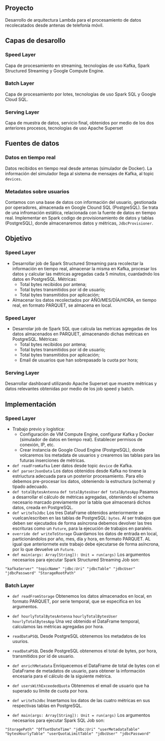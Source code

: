 ## Proyecto
Desarrollo de arquitectura Lambda para el procesamiento de datos recolecatados desde antenas de telefonía móvil.

## Capas de desarollo

### Speed Layer
Capa de procesamiento en streaming, tecnologías de uso Kafka, Spark Structured Streaming y Google Compute Engine.

### Batch Layer
Capa de procesamiento por lotes, tecnologías de uso Spark SQL y Google Cloud SQL.

### Serving Layer
Capa de muestra de datos, servicio final, obtenidos por medio de los dos anteriores procesos, tecnologías de uso Apache Superset

## Fuentes de datos

### Datos en tiempo real
Datos recibidos en tiempo real desde antenas (simulador de Docker). La información del simulador llega al sistema de mensajes de Kafka, al topic `devices`.

### Metadatos sobre usuarios
Contamos con una base de datos con información del usuario, gestionada por operadores, almacenada en Google Clound SQL (PostgreSQL). Se trata de una infromación estática, relacionada con la fuente de datos en tiempo real. 
Implementar en Spark codigo de provisionamiento de datos y tablas (PostgreSQL), donde almacenaremos datos y métricas, `JdbcProvisioner`.

## Objetivo

### Speed Layer
* Desarrollar job de Spark Structured Streaming para recolectar la información en tiempo real, almacenar la misma en Kafka, procesar los datos y calcular las métricas agregadas cada 5 minutos, cuardadndo los datos en PostgreSQL. Métricas:
   * Total bytes recibidos por antena; 
   * Total bytes transmitidos por id de usuario; 
   * Total bytes transmitidos por aplicación;
* Almacenar los datos recolectados por AÑO/MES/DÍA/HORA, en tiempo real, en formato PARQUET, se almacena en local. 

### Speed Layer
* Desarrolar job de Spark SQL que calcula las metricas agregadas de los datos almacenados en PARQUET, almacenando dichas métricas en PostgreSQL. Métricas:
   * Total bytes recibidos por antena; 
   * Total bytes transmitidos por id de usuario; 
   * Total bytes transmitidos por aplicación; 
   * Email de usuarios que han sobrepasado la cuota por hora;

### Serving Layer
Desarrollar dashboard utilizando Apache Superset que muestre métricas y datos relevantes obtenidas por medio de los job speed y batch.  

## Implementación

### Speed Layer

* Trabajo previo y logística:
  * Configuración de VM Compute Engine, configurar Kafka y Docker (simulador de datos en tiempo real). Establecer permisos de conexión, IP, etc.
  * Crear instancia de Google Cloud Engine (PostgreSQL), donde volcaremos los metadata de usuarios y crearemos las tablas para las futuras inserciones de métricas. 
* `def readFromKafka` Leer datos desde topic `device` de Kafka.
* `def parserJsonData` Los datos obtenidos desde Kafka no tinene la estriuctura adecuada para un posterior procesamiento. Para ello debemos pre-procesar los datos, obteniendo la estructura (schema) y tipado adecuado.
* `def totalBytesAntenna` `def totalBytesUser` `def totalBytesApp` Pasamos a desarrollar el cálculo de métricas agregadas, obteniendo el schema necesario marcado previamente por la tabla que almacenará dichos datos, creada en PostgreSQL.
* `def writeToJdbc` Los tres DataFrame obtenidos anteriormente se vuelcan/escriben en las tablas de PostgreSQL: `bytes`. Al ser trabajos que deben ser ejecutados de forma asíncrona debemos devolver las tres escrituras como un `Future`, para la ejecución de trabajos en paralelo. 
* `override def writeToStorage` Guardamos los datos de entrada en local, particionándolos por año, mes, día y hora, en formato PARQUET. AL igual que anteriormete este trabajo debe ejecutarse de forma asíncrona, por lo que devuelve un `Future`.
* `def main(args: Array[String]): Unit = run(args)` Los argumentos necesarios para ejecutar Spark Structured Streaming Job son:
```
"kafkaServer" "topicName" "jdbc:Uri" "jdbcTable" "jdbcUser" "jdbcPassword" "StorageRootPath"
```

### Batch Layer

* `def readFromStorage` Obtenemos los datos almacenados en local, en formato PARQUET, por serie temporal, que se especifica en los argumentos.
* `def hourlyTotalBytesAntenna` `hourlyTotalBytesUser` `hourlyTotalBytesApp` Una vez obtenido el DataFrame temporal, calculamos las métricas agregadas por hora.
* `readDataPSQL` Desde PostgreSQL obtenemos los metadatos de los usurios.
* `readDataPSQL` Desde PostgreSQL obtenemos el total de bytes, por hora, transmitidos por id de usuario.
* `def enrichMetadata` Enriquecemos el DataFrame de total de bytes con el DataFrame de metadatos de usuario, para obtener la información encesaria para el cálculo de la siguiente métrica.
* `def usersWithExceededQuota` Obtenemos el email de usuario que ha superado su límite de cuota por hora.
* `def writeToJdbc` Insertamos los datos de las cuatro métricas en sus respectivas tablas en PostgreSQL.

* `def main(args: Array[String]): Unit = run(args)` Los argumentos necesarios para ejecutar Spark SQL Job son:
```
"StoragePath" "OffsetDateTime" "jdbc:Uri" "userMetadataTable" "bytesHourlyTable" "userQuotaLimitTable" "jdbcUser" "jdbcPassword"
```

